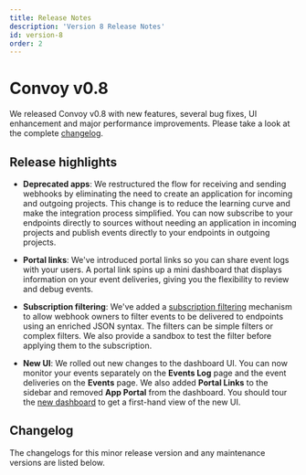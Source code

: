 ```yaml
--- 
title: Release Notes
description: 'Version 8 Release Notes'
id: version-8
order: 2
---
```


# Convoy v0.8

We released Convoy v0.8 with new features, several bug fixes, UI enhancement and major performance improvements. Please take a look at the complete [changelog](#changelog).

## Release highlights

- **Deprecated apps**: We restructured the flow for receiving and sending webhooks by eliminating the need to create an application for incoming and outgoing projects. This change is to reduce the learning curve and make the integration process simplified. You can now subscribe to your endpoints directly to sources without needing an application in incoming projects and publish events directly to your endpoints in outgoing projects.

- **Portal links**: We've introduced portal links so you can share event logs with your users. A portal link spins up a mini dashboard that displays information on your event deliveries, giving you the flexibility to review and debug events.

- **Subscription filtering**: We've added a [subscription filtering](/docs/manual/subscriptions#subscription-filters) mechanism to allow webhook owners to filter events to be delivered to endpoints using an enriched JSON syntax. The filters can be simple filters or complex filters. We also provide a sandbox to test the filter before applying them to the subscription.

- **New UI**: We rolled out new changes to the dashboard UI. You can now monitor your events separately on the **Events Log** page and the event deliveries on the **Events** page. We also added **Portal Links** to the sidebar and removed **App Portal** from the dashboard. You should tour the [new dashboard](https://dashboard.getconvoy.io) to get a first-hand view of the new UI.

## Changelog

The changelogs for this minor release version and any maintenance versions are listed below.

